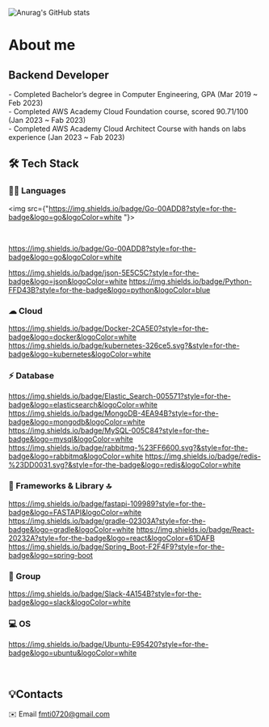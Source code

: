 ![Anurag's GitHub stats](https://github-readme-stats.vercel.app/api?username=huiji072&show_icons=true&theme=dark)


# About me
  ## Backend Developer
  <div align="left">
    - Completed Bachelor’s degree in Computer Engineering, GPA (Mar 2019 ~ Feb 2023) <br>
    - Completed AWS Academy Cloud Foundation course, scored 90.71/100 (Jan 2023 ~ Fab 2023)<br>
    - Completed AWS Academy Cloud Architect Course with hands on labs experience (Jan 2023 ~ Fab 2023) <br>

  
  
## 🛠️ Tech Stack
<div align="left">
  
### 👩‍💻 Languages
<img src={"https://img.shields.io/badge/Go-00ADD8?style=for-the-badge&logo=go&logoColor=white
"}>
  
<br>
  
https://img.shields.io/badge/Go-00ADD8?style=for-the-badge&logo=go&logoColor=white
  
https://img.shields.io/badge/json-5E5C5C?style=for-the-badge&logo=json&logoColor=white
https://img.shields.io/badge/Python-FFD43B?style=for-the-badge&logo=python&logoColor=blue


### ☁ Cloud 
https://img.shields.io/badge/Docker-2CA5E0?style=for-the-badge&logo=docker&logoColor=white
https://img.shields.io/badge/kubernetes-326ce5.svg?&style=for-the-badge&logo=kubernetes&logoColor=white


### ⚡ Database
https://img.shields.io/badge/Elastic_Search-005571?style=for-the-badge&logo=elasticsearch&logoColor=white
https://img.shields.io/badge/MongoDB-4EA94B?style=for-the-badge&logo=mongodb&logoColor=white
https://img.shields.io/badge/MySQL-005C84?style=for-the-badge&logo=mysql&logoColor=white
https://img.shields.io/badge/rabbitmq-%23FF6600.svg?&style=for-the-badge&logo=rabbitmq&logoColor=white
https://img.shields.io/badge/redis-%23DD0031.svg?&style=for-the-badge&logo=redis&logoColor=white

### 🚀 Frameworks & Library 🔝
https://img.shields.io/badge/fastapi-109989?style=for-the-badge&logo=FASTAPI&logoColor=white
https://img.shields.io/badge/gradle-02303A?style=for-the-badge&logo=gradle&logoColor=white
https://img.shields.io/badge/React-20232A?style=for-the-badge&logo=react&logoColor=61DAFB
https://img.shields.io/badge/Spring_Boot-F2F4F9?style=for-the-badge&logo=spring-boot

### 🤜 Group
https://img.shields.io/badge/Slack-4A154B?style=for-the-badge&logo=slack&logoColor=white

### 💻 OS 
https://img.shields.io/badge/Ubuntu-E95420?style=for-the-badge&logo=ubuntu&logoColor=white


  
  
  <br>

  </div>

  ## 💡Contacts
  ✉️ Email <a href="mailto:khm970514@gmail.com">fmti0720@gmail.com</a>
  


  
  
</div>


